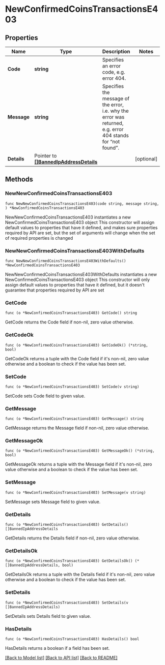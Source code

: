 # NewConfirmedCoinsTransactionsE403

## Properties

Name | Type | Description | Notes
------------ | ------------- | ------------- | -------------
**Code** | **string** | Specifies an error code, e.g. error 404. | 
**Message** | **string** | Specifies the message of the error, i.e. why the error was returned, e.g. error 404 stands for “not found”. | 
**Details** | Pointer to [**[]BannedIpAddressDetails**](BannedIpAddressDetails.md) |  | [optional] 

## Methods

### NewNewConfirmedCoinsTransactionsE403

`func NewNewConfirmedCoinsTransactionsE403(code string, message string, ) *NewConfirmedCoinsTransactionsE403`

NewNewConfirmedCoinsTransactionsE403 instantiates a new NewConfirmedCoinsTransactionsE403 object
This constructor will assign default values to properties that have it defined,
and makes sure properties required by API are set, but the set of arguments
will change when the set of required properties is changed

### NewNewConfirmedCoinsTransactionsE403WithDefaults

`func NewNewConfirmedCoinsTransactionsE403WithDefaults() *NewConfirmedCoinsTransactionsE403`

NewNewConfirmedCoinsTransactionsE403WithDefaults instantiates a new NewConfirmedCoinsTransactionsE403 object
This constructor will only assign default values to properties that have it defined,
but it doesn't guarantee that properties required by API are set

### GetCode

`func (o *NewConfirmedCoinsTransactionsE403) GetCode() string`

GetCode returns the Code field if non-nil, zero value otherwise.

### GetCodeOk

`func (o *NewConfirmedCoinsTransactionsE403) GetCodeOk() (*string, bool)`

GetCodeOk returns a tuple with the Code field if it's non-nil, zero value otherwise
and a boolean to check if the value has been set.

### SetCode

`func (o *NewConfirmedCoinsTransactionsE403) SetCode(v string)`

SetCode sets Code field to given value.


### GetMessage

`func (o *NewConfirmedCoinsTransactionsE403) GetMessage() string`

GetMessage returns the Message field if non-nil, zero value otherwise.

### GetMessageOk

`func (o *NewConfirmedCoinsTransactionsE403) GetMessageOk() (*string, bool)`

GetMessageOk returns a tuple with the Message field if it's non-nil, zero value otherwise
and a boolean to check if the value has been set.

### SetMessage

`func (o *NewConfirmedCoinsTransactionsE403) SetMessage(v string)`

SetMessage sets Message field to given value.


### GetDetails

`func (o *NewConfirmedCoinsTransactionsE403) GetDetails() []BannedIpAddressDetails`

GetDetails returns the Details field if non-nil, zero value otherwise.

### GetDetailsOk

`func (o *NewConfirmedCoinsTransactionsE403) GetDetailsOk() (*[]BannedIpAddressDetails, bool)`

GetDetailsOk returns a tuple with the Details field if it's non-nil, zero value otherwise
and a boolean to check if the value has been set.

### SetDetails

`func (o *NewConfirmedCoinsTransactionsE403) SetDetails(v []BannedIpAddressDetails)`

SetDetails sets Details field to given value.

### HasDetails

`func (o *NewConfirmedCoinsTransactionsE403) HasDetails() bool`

HasDetails returns a boolean if a field has been set.


[[Back to Model list]](../README.md#documentation-for-models) [[Back to API list]](../README.md#documentation-for-api-endpoints) [[Back to README]](../README.md)


